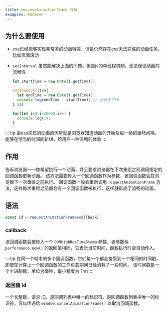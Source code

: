 ```yaml
---
title: requestAnimationFrame 详解
examples: QDrawer
---
```


## 为什么要使用

- css已经能够实现非常多的动画特效，但是仍然存在css无法完成的动画任务，比如页面滚动
- `setInterval` 虽然能解决上面的问题，但是js的单线程机制，无法保证动画的流畅性

  ```js
  let startTime = new Date().getTime();

  setTimeout(()=>{
    let endTime = new Date().getTime();
    console.log(endTime - startTime); // 远远大于50
  },50)

  for(let i=0;i<20000;i++) {
    console.log(1);
  }
  ```

::: tip
由css实现的动画的优势就是浏览器知道动画的开始及每一帧的循环间隔，能够在恰当的时间刷新UI，给用户一种流畅的体验
:::

## 作用

告诉浏览器——你希望执行一个动画，并且要求浏览器在下次重绘之前调用指定的回调函数更新动画。
该方法需要传入一个回调函数作为参数，该回调函数会在浏览器下一次重绘之前执行。
回调函数一般会重新调用 `requestAnimationFrame` 方法，这样每次重绘之前都会有一个回调函数被执行，这样就形成了流畅的动画。

## 语法

```js
const id = requestAnimationFrame(callback);
```

### callback

该回调函数会被传入一个 `DOMHighResTimeStamp` 参数，该参数与 `performance.now()` 的返回值相同，它表示当前时间，函数执行时会自动传入。

::: tip
在同一个帧中的多个回调函数，它们每一个都会接受到一个相同的时间戳，即使在计算上一个回调函数的工作负载期间已经消耗了一些时间。
该时间戳是一个十进制数，单位为毫秒，最小精度为 1ms
:::

### 返回值 id

一个长整数，请求 ID，是回调列表中唯一的标识符。是回调函数列表中唯一的标识符，可以传递给 `window.cancelAnimationFrame()` 以取消回调函数。

<doc-example title="hahaha" file="Basic" />
